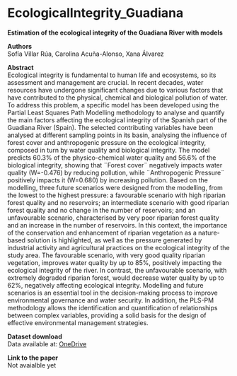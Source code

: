 # EcologicalIntegrity_Guadiana
<b>Estimation of the ecological integrity of the Guadiana River with models </b><br>
 
<b>Authors</b><br>
Sofía Villar Rúa, Carolina Acuña-Alonso, Xana Álvarez <br>

<b>Abstract</b> <br>
Ecological integrity is fundamental to human life and ecosystems, so its assessment and management are crucial. In recent decades, water resources have undergone significant changes due to various factors that have contributed to the physical, chemical and biological pollution of water. To address this problem, a specific model has been developed using the Partial Least Squares Path Modelling methodology to analyse and quantify the main factors affecting the ecological integrity of the Spanish part of the Guadiana River (Spain). The selected contributing variables have been analysed at different sampling points in its basin, analysing the influence of forest cover and anthropogenic pressure on the ecological integrity, composed in turn by water quality and biological integrity. The model predicts 60.3% of the physico-chemical water quality and 56.6% of the biological integrity, showing that ¨Forest cover¨ negatively impacts water quality (W=-0.476) by reducing pollution, while ¨Anthropogenic Pressure¨ positively impacts it (W=0.680) by increasing pollution. Based on the modelling, three future scenarios were designed from the modelling, from the lowest to the highest pressure: a favourable scenario with high riparian forest quality and no reservoirs; an intermediate scenario with good riparian forest quality and no change in the number of reservoirs; and an unfavourable scenario, characterised by very poor riparian forest quality and an increase in the number of reservoirs. In this context, the importance of the conservation and enhancement of riparian vegetation as a nature-based solution is highlighted, as well as the pressure generated by industrial activity and agricultural practices on the ecological integrity of the study area. The favourable scenario, with very good quality riparian vegetation, improves water quality by up to 85%, positively impacting the ecological integrity of the river. In contrast, the unfavourable scenario, with extremely degraded riparian forest, would decrease water quality by up to 62%, negatively affecting ecological integrity. Modelling and future scenarios is an essential tool in the decision-making process to improve environmental governance and water security. In addition, the PLS-PM methodology allows the identification and quantification of relationships between complex variables, providing a solid basis for the design of effective environmental management strategies.   
 
<b>Dataset download</b> <br> Data available at: [OneDrive](https://universidadevigo-my.sharepoint.com/:x:/g/personal/sofia_villar_uvigo_gal/EV5QgmCV5sNCmEyrzYxEruABl-0idiCidZpY1XGytNYF_w?e=rXyGyI)
 
<b>Link to the paper</b><br>
Not avaialble yet
